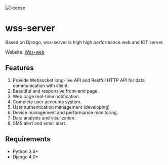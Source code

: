 ![license](https://img.shields.io/github/license/Haozheng-Li/wss-client)

# wss-server

Based on Django, wss-server is high high performance web and IOT server. 

Website: [Wss-web](https://wssweb.net/)

## Features

1. Provide Websocket long-live API and Restful HTTP API for data communication with client.
2. Beautiful and responsive front-end page.
3. Web page real-time notification.
4. Complete user accounts system.
5. User authentication management (developing)
6. Device management and performance monitoring.
7. Data analysis and visulization.
8. SMS alert and email alert.

## Requirements

- Python 3.6+
- Django 4.0+
